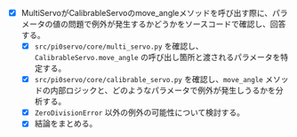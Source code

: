 - [x] MultiServoがCalibrableServoのmove_angleメソッドを呼び出す際に、パラメータの値の問題で例外が発生するかどうかをソースコードで確認し、回答する。
  - [x] `src/pi0servo/core/multi_servo.py` を確認し、`CalibrableServo.move_angle` の呼び出し箇所と渡されるパラメータを特定する。
  - [x] `src/pi0servo/core/calibrable_servo.py` を確認し、`move_angle` メソッドの内部ロジックと、どのようなパラメータで例外が発生しうるかを分析する。
  - [x] `ZeroDivisionError` 以外の例外の可能性について検討する。
  - [x] 結論をまとめる。